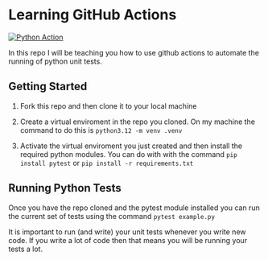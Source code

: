 # Learning GitHub Actions
[![Python Action](https://github.com/bbynoCode/385_GH_Actions/actions/workflows/python-action.yml/badge.svg)](https://github.com/bbynoCode/385_GH_Actions/actions/workflows/python-action.yml)

In this repo I will be teaching you how to use github actions to automate the running of python unit tests. 

## Getting Started

1. Fork this repo and then clone it to your local machine

2. Create a virtual enviroment in the repo you cloned. On my machine the command to do this is ```python3.12 -m venv .venv```

3. Activate the virtual enviroment you just created and then install the required python modules. You can do with with the command ```pip install pytest``` or ```pip install -r requirements.txt ```

## Running Python Tests 

Once you have the repo cloned and the pytest module installed you can run the current set of tests using the command ```pytest example.py``` 

It is important to run (and write) your unit tests whenever you write new code. If you write a lot of code then that means you will be running your tests a lot.